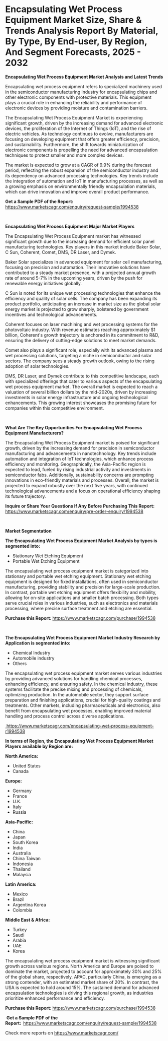<p><h1>Encapsulating Wet Process Equipment Market Size, Share & Trends Analysis Report By Material, By Type, By End-user, By Region, And Segment Forecasts, 2025 - 2032</h1></p><p><strong>Encapsulating Wet Process Equipment Market Analysis and Latest Trends</strong></p>
<p><p>Encapsulating wet process equipment refers to specialized machinery used in the semiconductor manufacturing industry for encapsulating chips and other electronic components with protective materials. This equipment plays a crucial role in enhancing the reliability and performance of electronic devices by providing moisture and contamination barriers.</p><p>The Encapsulating Wet Process Equipment Market is experiencing significant growth, driven by the increasing demand for advanced electronic devices, the proliferation of the Internet of Things (IoT), and the rise of electric vehicles. As technology continues to evolve, manufacturers are focusing on developing equipment that offers greater efficiency, precision, and sustainability. Furthermore, the shift towards miniaturization of electronic components is propelling the need for advanced encapsulation techniques to protect smaller and more complex devices.</p><p>The market is expected to grow at a CAGR of 9.9% during the forecast period, reflecting the robust expansion of the semiconductor industry and its dependency on advanced processing technologies. Key trends include the integration of automation and IoT in manufacturing processes, as well as a growing emphasis on environmentally friendly encapsulation materials, which can drive innovation and improve overall product performance.</p></p>
<p><strong>Get a Sample PDF of the Report:&nbsp;</strong> <a href="https://www.marketscagr.com/enquiry/request-sample/1994538?utm_campaign=2039&utm_medium=2&utm_source=Github&utm_content=ia&utm_term=02032025&utm_id=encapsulating-wet-process-equipment">https://www.marketscagr.com/enquiry/request-sample/1994538</a></p>
<p>&nbsp;</p>
<p><strong>Encapsulating Wet Process Equipment Major Market Players</strong></p>
<p><p>The Encapsulating Wet Process Equipment market has witnessed significant growth due to the increasing demand for efficient solar panel manufacturing technologies. Key players in this market include Baker Solar, C Sun, Coherent, Comet, DMS, DR Laser, and Dymek.</p><p>Baker Solar specializes in advanced equipment for solar cell manufacturing, focusing on precision and automation. Their innovative solutions have contributed to a steady market presence, with a projected annual growth rate of around 5-7% in the upcoming years, driven by the push for renewable energy initiatives globally.</p><p>C Sun is noted for its unique wet processing technologies that enhance the efficiency and quality of solar cells. The company has been expanding its product portfolio, anticipating an increase in market size as the global solar energy market is projected to grow sharply, bolstered by government incentives and technological advancements.</p><p>Coherent focuses on laser machining and wet processing systems for the photovoltaic industry. With revenue estimates reaching approximately $1 billion, Coherent's growth trajectory is anchored in its commitment to R&D, ensuring the delivery of cutting-edge solutions to meet market demands.</p><p>Comet also plays a significant role, especially with its advanced plasma and wet processing solutions, targeting a niche in semiconductor and solar sectors. The company sees a steady growth outlook, owing to the rising adoption of solar technologies.</p><p>DMS, DR Laser, and Dymek contribute to this competitive landscape, each with specialized offerings that cater to various aspects of the encapsulating wet process equipment market. The overall market is expected to reach a valuation of several billion dollars by the mid-2020s, driven by increasing investments in solar energy infrastructure and ongoing technological enhancements. This growing interest showcases the promising future for companies within this competitive environment.</p></p>
<p>&nbsp;</p>
<p><strong>What Are The Key Opportunities For Encapsulating Wet Process Equipment Manufacturers?</strong></p>
<p><p>The Encapsulating Wet Process Equipment market is poised for significant growth, driven by the increasing demand for precision in semiconductor manufacturing and advancements in nanotechnology. Key trends include automation and integration of IoT technologies, which enhance process efficiency and monitoring. Geographically, the Asia-Pacific region is expected to lead, fueled by rising industrial activity and investments in semiconductor fabs. Additionally, sustainability concerns are prompting innovations in eco-friendly materials and processes. Overall, the market is projected to expand robustly over the next five years, with continued technological advancements and a focus on operational efficiency shaping its future trajectory.</p></p>
<p><strong>Inquire or Share Your Questions If Any Before Purchasing This Report:</strong> <a href="https://www.marketscagr.com/enquiry/pre-order-enquiry/1994538?utm_campaign=2039&utm_medium=2&utm_source=Github&utm_content=ia&utm_term=02032025&utm_id=encapsulating-wet-process-equipment">https://www.marketscagr.com/enquiry/pre-order-enquiry/1994538</a></p>
<p>&nbsp;</p>
<p><strong>Market Segmentation</strong></p>
<p><strong>The Encapsulating Wet Process Equipment Market Analysis by types is segmented into:</strong></p>
<p><ul><li>Stationary Wet Etching Equipment</li><li>Portable Wet Etching Equipment</li></ul></p>
<p><p>The encapsulating wet process equipment market is categorized into stationary and portable wet etching equipment. Stationary wet etching equipment is designed for fixed installations, often used in semiconductor manufacturing, providing stability and precision for large-scale production. In contrast, portable wet etching equipment offers flexibility and mobility, allowing for on-site applications and smaller batch processing. Both types serve crucial roles in various industries, such as electronics and materials processing, where precise surface treatment and etching are essential.</p></p>
<p><strong>Purchase this Report:&nbsp;</strong><a href="https://www.marketscagr.com/purchase/1994538?utm_campaign=2039&utm_medium=2&utm_source=Github&utm_content=ia&utm_term=02032025&utm_id=encapsulating-wet-process-equipment">https://www.marketscagr.com/purchase/1994538</a></p>
<p>&nbsp;</p>
<p><strong>The Encapsulating Wet Process Equipment Market Industry Research by Application is segmented into:</strong></p>
<p><ul><li>Chemical Industry</li><li>Automobile industry</li><li>Others</li></ul></p>
<p><p>The encapsulating wet process equipment market serves various industries by providing advanced solutions for handling chemical processes, enhancing efficiency, and ensuring safety. In the chemical industry, these systems facilitate the precise mixing and processing of chemicals, optimizing production. In the automobile sector, they support surface preparation and finishing applications, crucial for high-quality coatings and treatments. Other markets, including pharmaceuticals and electronics, also benefit from encapsulating wet processes, enabling improved material handling and process control across diverse applications.</p></p>
<p><a href="https://www.marketscagr.com/encapsulating-wet-process-equipment-r1994538?utm_campaign=2039&utm_medium=2&utm_source=Github&utm_content=ia&utm_term=02032025&utm_id=encapsulating-wet-process-equipment">&nbsp;https://www.marketscagr.com/encapsulating-wet-process-equipment-r1994538</a></p>
<p><strong>In terms of Region, the Encapsulating Wet Process Equipment Market Players available by Region are:</strong></p>
<p>
    <p> <strong> North America: </strong>
        <ul>
            <li>United States</li>
            <li>Canada</li>
        </ul>
        </p> 
    <p> <strong> Europe: </strong>
        <ul>
            <li>Germany</li>
            <li>France</li>
            <li>U.K.</li>
            <li>Italy</li>
            <li>Russia</li>
        </ul>
        </p> 
    <p> <strong> Asia-Pacific: </strong>
        <ul>
            <li>China</li>
            <li>Japan</li>
            <li>South Korea</li>
            <li>India</li>
            <li>Australia</li>
            <li>China Taiwan</li>
            <li>Indonesia</li>
            <li>Thailand</li>
            <li>Malaysia</li>
        </ul>
        </p> 
    <p> <strong> Latin America: </strong>
        <ul>
            <li>Mexico</li>
            <li>Brazil</li>
            <li>Argentina Korea</li>
            <li>Colombia</li>
        </ul>
        </p> 
    <p> <strong> Middle East & Africa: </strong>
        <ul>
            <li>Turkey</li>
            <li>Saudi</li>
            <li>Arabia</li>
            <li>UAE</li>
            <li>Korea</li>
        </ul>
    </p>
    </p>
<p><p>The encapsulating wet process equipment market is witnessing significant growth across various regions. North America and Europe are poised to dominate the market, projected to account for approximately 30% and 25% of the global share, respectively. APAC, particularly China, is emerging as a strong contender, with an estimated market share of 20%. In contrast, the USA is expected to hold around 15%. The sustained demand for advanced encapsulation technologies is driving this regional growth, as industries prioritize enhanced performance and efficiency.</p></p>
<p><strong>Purchase this Report: </strong><a href="https://www.marketscagr.com/purchase/1994538?utm_campaign=2039&utm_medium=2&utm_source=Github&utm_content=ia&utm_term=02032025&utm_id=encapsulating-wet-process-equipment">https://www.marketscagr.com/purchase/1994538</a></p>
<p>&nbsp;<strong>Get a Sample PDF of the Report:&nbsp;&nbsp;</strong><a href="https://www.marketscagr.com/enquiry/request-sample/1994538?utm_campaign=2039&utm_medium=2&utm_source=Github&utm_content=ia&utm_term=02032025&utm_id=encapsulating-wet-process-equipment">https://www.marketscagr.com/enquiry/request-sample/1994538</a></p>
<p><strong></strong></p>
<p>Check more reports on <a href="https://www.marketscagr.com/?utm_campaign=2039&utm_medium=2&utm_source=Github&utm_content=ia&utm_term=02032025&utm_id=encapsulating-wet-process-equipment">https://www.marketscagr.com/</a></p>